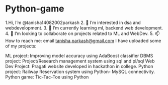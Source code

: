# Python-game
1.Hi, I’m @tanisha14082002parkash
2. 👀 I’m interested in dsa and webdevelopment.
3. 🌱 I’m currently learning ml, backend web development.
4. 💞️ I’m looking to collaborate on projects related to ML and WebDev.
5. 📫 How to reach me: email tanisha.parkash@gmail.com
I have uploaded some of my projects:

ML project: Improving model accuracy using AdaBoost classifier
DBMS project: Project/Research management system using sql and pl/sql
Web Dev Project: Pragati website developed in hackathon in college.
Python project: Railway Reservation system using Python- MySQL connectivity.
Python game: Tic-Tac-Toe using Python
